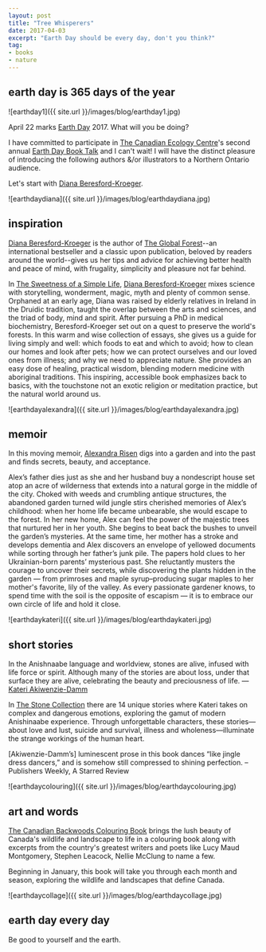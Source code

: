 ```yaml
---
layout: post
title: "Tree Whisperers"
date: 2017-04-03    
excerpt: "Earth Day should be every day, don't you think?"
tag:
- books
- nature
---
```


## earth day is 365 days of the year

![earthday1]({{ site.url }}/images/blog/earthday1.jpg)

April 22 marks [Earth Day](https://earthday.ca/) 2017. What will you be doing?

I have committed to participate in [The Canadian Ecology Centre](http://www.canadianecology.ca/)'s second annual [Earth Day Book Talk](http://www.canadianecology.ca/earth-day-book-talk/) and I can't wait!   I will have the distinct pleasure of introducing the following authors &/or illustrators to a Northern Ontario audience.

Let's start with [Diana Beresford-Kroeger](http://calloftheforest.ca/).

![earthdaydiana]({{ site.url }}/images/blog/earthdaydiana.jpg)

## inspiration

 [Diana Beresford-Kroeger](http://calloftheforest.ca/) is the author of [The Global Forest](https://www.amazon.ca/Global-Forest-Forty-Ways-Trees/dp/B008PGOG2E)--an international bestseller and a classic upon publication, beloved by readers around the world--gives us her tips and advice for achieving better health and peace of mind, with frugality, simplicity and pleasure not far behind.      

In [The Sweetness of a Simple Life](https://www.amazon.ca/Sweetness-Simple-Life-Healthier-Happier/dp/0345812956),  [Diana Beresford-Kroeger](http://calloftheforest.ca/) mixes science with storytelling, wonderment, magic, myth and plenty of common sense. Orphaned at an early age, Diana was raised by elderly relatives in Ireland in the Druidic tradition, taught the overlap between the arts and sciences, and the triad of body, mind and spirit. After pursuing a PhD in medical biochemistry, Beresford-Kroeger set out on a quest to preserve the world's forests. In this warm and wise collection of essays, she gives us a guide for living simply and well: which foods to eat and which to avoid; how to clean our homes and look after pets; how we can protect ourselves and our loved ones from illness; and why we need to appreciate nature. She provides an easy dose of healing, practical wisdom, blending modern medicine with aboriginal traditions. This inspiring, accessible book emphasizes back to basics, with the touchstone not an exotic religion or meditation practice, but the natural world around us.

![earthdayalexandra]({{ site.url }}/images/blog/earthdayalexandra.jpg)

## memoir

In this moving memoir, [Alexandra Risen](http://alexandrarisen.com/) digs into a garden and into the past and finds secrets, beauty, and acceptance.

Alex’s father dies just as she and her husband buy a nondescript house set atop an acre of wilderness that extends into a natural gorge in the middle of the city. Choked with weeds and crumbling antique structures, the abandoned garden turned wild jungle stirs cherished memories of Alex’s childhood: when her home life became unbearable, she would escape to the forest. In her new home, Alex can feel the power of the majestic trees that nurtured her in her youth.  She begins to beat back the bushes to unveil the garden’s mysteries. At the same time, her mother has a stroke and develops dementia and Alex discovers an envelope of yellowed documents while sorting through her father’s junk pile. The papers hold clues to her Ukrainian-born parents’ mysterious past. She reluctantly musters the courage to uncover their secrets, while discovering the plants hidden in the garden — from primroses and maple syrup–producing sugar maples to her mother's favorite, lily of the valley. As every passionate gardener knows, to spend time with the soil is the opposite of escapism — it is to embrace our own circle of life and hold it close.  

![earthdaykateri]({{ site.url }}/images/blog/earthdaykateri.jpg)

## short stories

In the Anishnaabe language and worldview, stones are alive, infused with life force or spirit. Although many of the stories are about loss, under that surface they are alive, celebrating the beauty and preciousness of life. — [Kateri Akiwenzie-Damm](https://kegedonce.com/kateri-akiwenzie-damm.html)

In [The Stone Collection](http://www.portageandmainpress.com/product/the-stone-collection/) there are 14 unique stories where Kateri takes on complex and dangerous emotions, exploring the gamut of modern Anishinaabe experience. Through unforgettable characters, these stories—about love and lust, suicide and survival, illness and wholeness—illuminate the strange workings of the human heart.

[Akiwenzie-Damm’s] luminescent prose in this book dances “like jingle dress dancers,” and is somehow still compressed to shining perfection.
–Publishers Weekly, A Starred Review

![earthdaycolouring]({{ site.url }}/images/blog/earthdaycolouring.jpg)

## art and words

[The Canadian Backwoods Colouring Book](https://www.amazon.ca/Canadian-Backwoods-Colouring-Book/dp/0385689799) brings the lush beauty of Canada's wildlife and landscape to life in a colouring book along with excerpts from the country's greatest writers and poets like Lucy Maud Montgomery, Stephen Leacock, Nellie McClung to name a few.

Beginning in January, this book will take you through each month and season, exploring the wildlife and landscapes that define Canada.

![earthdaycollage]({{ site.url }}/images/blog/earthdaycollage.jpg)

## earth day every day

Be good to yourself and the earth.
